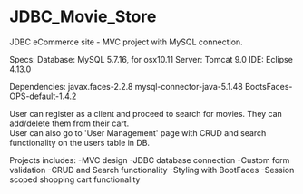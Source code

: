 # JDBC_Movie_Store
JDBC eCommerce site - MVC project with MySQL connection.

Specs:
Database: MySQL 5.7.16, for osx10.11
Server: Tomcat 9.0
IDE: Eclipse 4.13.0

Dependencies: 
javax.faces-2.2.8
mysql-connector-java-5.1.48
BootsFaces-OPS-default-1.4.2

User can register as a client and proceed to search for movies.  They can add/delete them from their cart.  
User can also go to 'User Management' page with CRUD and search functionality on the users table in DB.

Projects includes:
-MVC design
-JDBC database connection
-Custom form validation
-CRUD and Search functionality
-Styling with BootFaces
-Session scoped shopping cart functionality
